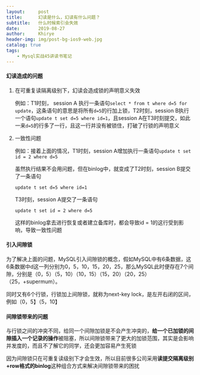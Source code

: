 ```yaml
---
layout:     post
title:      幻读是什么，幻读有什么问题？
subtitle:   什么时候索引会失效
date:       2019-08-27
author:     Khirye
header-img: img/post-bg-ios9-web.jpg
catalog: true
tags:
    - Mysql实战45讲读书笔记
---
```


#### 幻读造成的问题

1. 在可重复读隔离级别下，幻读会造成锁的声明意义失效

   例如：T1时刻， session A 执行一条语句```select * from t where d=5 for update```，这条语句的意思是将所有```d=5```的行加上锁，T2时刻，session B执行一个语句```update t set d=5 where id=1```，且session A在T3时刻提交，如此一来```d=5```的行多了一行，且这一行并没有被锁住，打破了行锁的声明意义

2. 一致性问题

   例如：接着上面的情况，T1时刻，session A增加执行一条语句```update t set id = 2 where d=5```

   虽然执行结果不会用问题，但在binlog中，就变成了T2时刻，session B提交了一条语句

   ```update t set d=5 where id=1```

   T3时刻，session A提交了一条语句

   ```update t set id = 2 where d=5```

   这样的binlog拿去进行恢复或者建立备库时，都会导致id = 1的这行受到影响，导致一致性问题

#### 引入间隙锁

为了解决上面的问题，MySQL引入间隙锁的概念，假如MySQL中有6条数据，这6条数据中d这一列分别为0，5，10，15，20，25，那么MySQL此时便存在7个间隙，分别是（0，5）（5，10）（10，15）（15，20）（20，25）（25，+supermum）。

同时又有6个行锁，行锁加上间隙锁，就称为next-key lock，是左开右闭的区间，例如（0，5】（5，10】

#### 间隙锁带来的问题

与行锁之间的冲突不同，给同一个间隙加锁是不会产生冲突的，**给一个已加锁的间隙插入一个记录的操作**被阻塞，所以间隙锁带来了更大的加锁范围，其实是会影响并发度的，而且不了解它的同学，还会更加容易产生死锁

因为间隙锁只在可重复读级别下才会生效，所以目前很多公司采用**读提交隔离级别+row格式的binlog**这种组合方式来解决间隙锁带来的困扰

